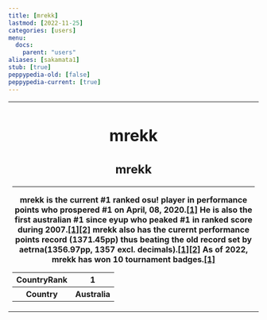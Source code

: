 ```yaml
---
title: [mrekk]
lastmod: [2022-11-25]
categories: [users]
menu:
  docs:
    parent: "users"
aliases: [sakamata1]
stub: [true]
peppypedia-old: [false]
peppypedia-current: [true]
---
```

<table>
<tbody><tr>
<th>

# mrekk

## mrekk
---
mrekk is the current #1 ranked osu! player in performance points who prospered #1 on April, 08, 2020.[[1]](https://www.reddit.com/r/osugame/comments/mmkaag/mrekk_is_now_1_surpassing_whitecat/) He is also the first australian #1 since eyup who peaked #1 in ranked score during 2007.[[1]](https://www.reddit.com/r/osugame/comments/pj5yp1/chart_of_all_countries_to_ever_have_a_1_player_in/)[[2]](https://docs.google.com/spreadsheets/d/1fcFtTNim7hminC2LaMGwTBwa6_GIHU8Sz-wQ_eXymiE/edit#gid=10045812) mrekk also has the curernt performance points record (1371.45pp) thus beating the old record set by aetrna(1356.97pp, 1357 excl. decimals).[[1]](https://www.reddit.com/r/osugame/comments/zf0u0a/mrekk_yooh_marianne_collab_neonat_960_hddt_9903/)[[2]](https://docs.google.com/spreadsheets/d/1-ikpAGmDwowOsGnil_0v3RdOLKonFFG80e_yUXFEU9g/edit#gid=0) As of 2022, mrekk has won 10 tournament badges.[[1]](https://osu.ppy.sh/users/7562902)


<table>
<tbody><tr>
<th>
CountryRank
</th><th>
1
</th></tr><tr>
<th>
Country
</th><th>
Australia</th></tr></tbody></table>

</th></tr></tbody></table>
